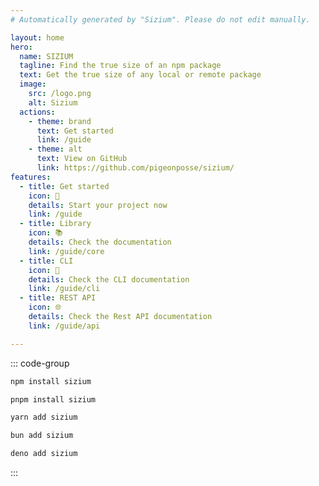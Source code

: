 ```yaml
---
# Automatically generated by "Sizium". Please do not edit manually.

layout: home
hero:
  name: SIZIUM
  tagline: Find the true size of an npm package
  text: Get the true size of any local or remote package
  image:
    src: /logo.png
    alt: Sizium
  actions:
    - theme: brand
      text: Get started
      link: /guide
    - theme: alt
      text: View on GitHub
      link: https://github.com/pigeonposse/sizium/
features:
  - title: Get started
    icon: 🏁
    details: Start your project now
    link: /guide
  - title: Library
    icon: 📚
    details: Check the documentation
    link: /guide/core
  - title: CLI
    icon: 🔢
    details: Check the CLI documentation
    link: /guide/cli
  - title: REST API
    icon: 🌐
    details: Check the Rest API documentation
    link: /guide/api

---
```


::: code-group

```bash [npm]
npm install sizium
```

```bash [pnpm]
pnpm install sizium
```

```bash [yarn]
yarn add sizium
```

```bash [bun]
bun add sizium
```

```bash [deno]
deno add sizium
```

:::

